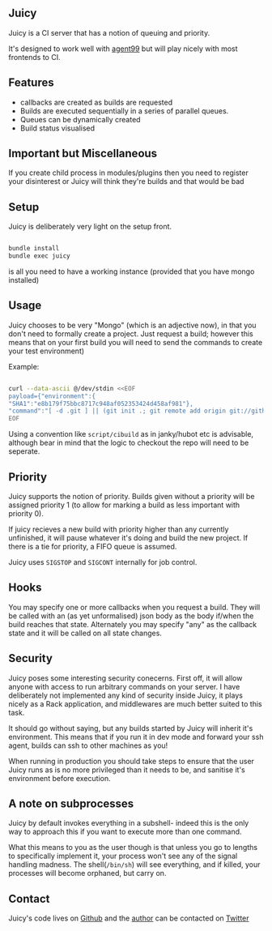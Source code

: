 ## Juicy

Juicy is a CI server that has a notion of queuing and priority.

It's designed to work well with [agent99](https://github.com/99designs/agent99) but will play nicely with most frontends to CI.

## Features

* callbacks are created as builds are requested
* Builds are executed sequentially in a series of parallel queues.
* Queues can be dynamically created
* Build status visualised

## Important but Miscellaneous

If you create child process in modules/plugins then you need to register your
disinterest or Juicy will think they're builds and that would be bad

## Setup

Juicy is deliberately very light on the setup front.

```bash

bundle install
bundle exec juicy
```

is all you need to have a working instance (provided that you have mongo installed)

## Usage

Juicy chooses to be very "Mongo" (which is an adjective now), in that you don't
need to formally create a project. Just request a build; however this means
that on your first build you will need to send the commands to create your test
environment)

Example:

```bash

curl --data-ascii @/dev/stdin <<EOF
payload={"environment":{
"SHA1":"e8b179f75bbc8717c948af052353424d458af981"},
"command":"[ -d .git ] || (git init .; git remote add origin git://github.com/richo/twat.git); git fetch; git checkout $SHA1; bundle install; bundle exec rake spec"
EOF
```

Using a convention like `script/cibuild` as in janky/hubot etc is advisable,
although bear in mind that the logic to checkout the repo will need to be
seperate.

## Priority

Juicy supports the notion of priority. Builds given without a priority will be
assigned priority 1 (to allow for marking a build as less important with
priority 0).

If juicy recieves a new build with priority higher than any currently
unfinished, it will pause whatever it's doing and build the new project. If
there is a tie for priority, a FIFO queue is assumed.

Juicy uses `SIGSTOP` and `SIGCONT` internally for job control.

## Hooks

You may specify one or more callbacks when you request a build. They will be
called with an (as yet unformalised) json body as the body if/when the build
reaches that state. Alternately you may specify "any" as the callback state and
it will be called on all state changes.

## Security

Juicy poses some interesting security conecerns. First off, it will allow
anyone with access to run arbitrary commands on your server. I have
deliberately not implemented any kind of security inside Juicy, it plays nicely
as a Rack application, and middlewares are much better suited to this task.

It should go without saying, but any builds started by Juicy will inherit it's
environment. This means that if you run it in dev mode and forward your ssh
agent, builds can ssh to other machines as you!

When running in production you should take steps to ensure that the user Juicy
runs as is no more privileged than it needs to be, and sanitise it's
environment before execution.

## A note on subprocesses

Juicy by default invokes everything in a subshell- indeed this is the only way
to approach this if you want to execute more than one command.

What this means to you as the user though is that unless you go to lengths to
specifically implement it, your process won't see any of the signal handling
madness. The shell(`/bin/sh`) will see everything, and if killed, your
processes will become orphaned, but carry on.

## Contact

Juicy's code lives on [Github](https://github.com/richo/juicy)
and the [author](mailto:richo@psych0tik.net) can be contacted on
 [Twitter](https://twitter.com/rich0H)
